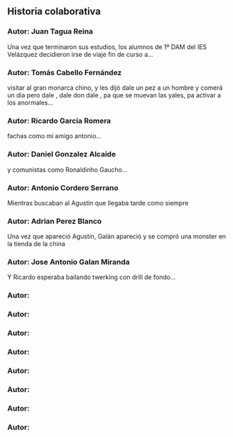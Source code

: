 ﻿## Historia colaborativa

### Autor: Juan Tagua Reina
Una vez que terminaron sus estudios, los alumnos de 1º DAM del IES Velázquez decidieron irse de viaje fin de curso a...

### Autor:  Tomás Cabello Fernández
visitar al gran monarca chino, y les dijó  dale un pez a un hombre y comerá un dia pero dale , dale don dale , pa que se muevan las yales, pa activar a los anormales...

### Autor: Ricardo García Romera 
fachas como mi amigo antonio...


### Autor: Daniel Gonzalez Alcaide
y comunistas como Ronaldinho Gaucho...


### Autor: Antonio Cordero Serrano
Mientras buscaban al Agustin que llegaba tarde como siempre


### Autor: Adrian Perez Blanco
Una vez que apareció Agustín, Galán apareció y se compró una monster
en la tienda de la china 

### Autor: Jose Antonio Galan Miranda
Y Ricardo esperaba bailando twerking con drill de fondo...

### Autor:


### Autor: 


### Autor: 


### Autor: 


### Autor: 


### Autor: 


### Autor:


### Autor: 
